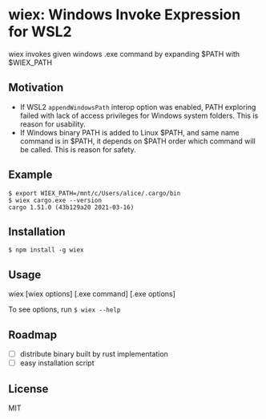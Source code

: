 # wiex: Windows Invoke Expression for WSL2

wiex invokes given windows .exe command by expanding $PATH with $WIEX_PATH

## Motivation
 
- If WSL2 `appendWindowsPath` interop option was enabled, PATH exploring failed with lack of access privileges for Windows system folders. This is reason for usability.
- If Windows binary PATH is added to Linux $PATH, and same name command is in $PATH, it depends on $PATH order which command will be called. This is reason for safety.

## Example

```
$ export WIEX_PATH=/mnt/c/Users/alice/.cargo/bin
$ wiex cargo.exe --version
cargo 1.51.0 (43b129a20 2021-03-16)
```

## Installation

`$ npm install -g wiex`

## Usage

wiex [wiex options] [.exe command] [.exe options]

To see options, run `$ wiex --help`

## Roadmap

- [ ] distribute binary built by rust implementation
- [ ] easy installation script

## License

MIT

